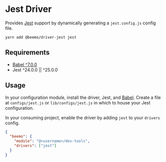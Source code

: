 # Jest Driver

Provides [Jest](https://github.com/facebook/jest) support by dynamically generating a
`jest.config.js` config file.

```
yarn add @beemo/driver-jest jest
```

## Requirements

- [Babel ^7.0.0](./babel.md)
- Jest ^24.0.0 || ^25.0.0

## Usage

In your configuration module, install the driver, Jest, and [Babel](./babel.md). Create a file at
`configs/jest.js` or `lib/configs/jest.js` in which to house your Jest configuration.

In your consuming project, enable the driver by adding `jest` to your `drivers` config.

```json
{
  "beemo": {
    "module": "@<username>/dev-tools",
    "drivers": ["jest"]
  }
}
```
